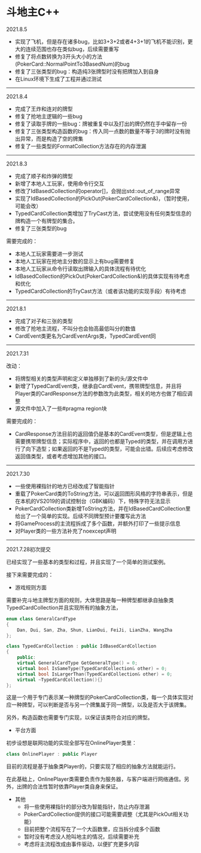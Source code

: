 # 斗地主C++

2021.8.5

+ 实现了飞机，但是存在诸多bug，比如3+3+2或者4+3+1的飞机不能识别，更大的连续范围也存在类似bug，后续需要重写
+ 修复了将点数转换为3开头大小的方法(PokerCard::NormalPointTo3BasedNum)的bug
+ 修复了三张类型的bug：构造纯3张牌型时没有把牌加入到自身
+ 在Linux环境下生成了工程并通过测试

---

2021.8.4

+ 完成了王炸和连对的牌型
+ 修复了抢地主逻辑的一些bug
+ 修复了读取手牌的一些bug：牌被重复中以及打出的牌仍然在手中留存一份
+ 修复了三张类型构造函数的bug：传入同一点数的数量不等于3的牌时没有抛出异常，而是构造了空的牌集
+ 修复了一些类型的FormatCollection方法存在的内存泄漏

---

2021.8.3

+ 完成了顺子和炸弹的牌型
+ 新增了本地人工玩家，使用命令行交互
+ 修改了IdBasedCollection的operator[]，会抛出std::out_of_range异常
+ 实现了IdBasedCollection的PickOut(PokerCardCollection&)，（暂时使用，可能会改）
+ TypedCardCollection类增加了TryCast方法，尝试使用没有任何类型信息的牌构造一个有牌型的集合。
+ 修复了三张类型的bug

需要完成的：

+ 本地人工玩家需要进一步测试
+ 本地人工玩家在抢地主分数的显示上有bug需要修复
+ 本地人工玩家从命令行读取出牌输入的具体流程有待优化
+ IdBasedCollection的PickOut(PokerCardCollection&)的具体实现有待考虑和优化
+ TypedCardCollection的TryCast方法（或者该功能的实现手段）有待考虑

---

2021.8.1

+ 完成了对子和三张的类型
+ 修改了抢地主流程，不叫分也会抬高最低叫分的数值
+ CardEvent类更名为CardEventArgs类，TypedCardEvent同

---

2021.7.31

改动：

+ 将牌型相关的类型声明和定义单独移到了新的头/源文件中
+ 新增了TypedCardEvent类，继承自CardEvent，携带牌型信息，并且将Player类的CardResponse方法的参数改为此类型，相关的地方也做了相应调整
+ 源文件中加入了一些#pragma region块

需要完成的：

+ CardResponse方法目前的返回值仍是基本的CardEvent类型，但是逻辑上也需要携带牌型信息；实际程序中，返回的也都是Typed的类型，并在调用方进行了向下造型；如果返回的不是Typed的类型，可能会出错。后续应考虑修改返回值类型，或者考虑增加其他的接口。

---

2021.7.30

+ 一些使用裸指针的地方已经改成了智能指针
+ 重载了PokerCard类的ToString方法，可以返回图形风格的字符串表示，但是在本机的VS2019的调试控制台（GBK编码）下，特殊字符无法显示
+ PokerCardCollection类新增ToString方法，并在IdBasedCardCollection里给出了一个简单的实现。后续不同牌型预计要覆写此方法
+ 将GameProcess的主流程拆成了多个函数，并额外打印了一些提示信息
+ 对Player类的一些方法补充了noexcept声明

---

2021.7.28初次提交

已经实现了一些基本的类型和过程，并且实现了一个简单的测试案例。

接下来需要完成的：

+ 游戏规则方面

需要补完斗地主牌型方面的规则，大体思路是每一种牌型都继承自抽象类TypedCardCollection并且实现所有的抽象方法，

```C++
enum class GeneralCardType
{
    Dan, Dui, San, Zha, Shun, LianDui, FeiJi, LianZha, WangZha
};

class TypedCardCollection : public IdBasedCardCollection
{
    public:
    virtual GeneralCardType GetGeneralType() = 0;
    virtual bool IsSameType(TypedCardCollection& other) = 0;
    virtual bool IsLargerThan(TypedCardCollection& other) = 0;
    virtual ~TypedCardCollection(){}
};
```

这是一个用于专门表示某一种牌型的PokerCardCollection类，每一个具体实现对应一种牌型，可以判断是否与另一个牌集属于同一牌型，以及是否大于该牌集。

另外，构造函数也需要专门实现，以保证该类符合对应的牌型。

+ 平台方面

初步设想是联网功能的实现全部写在OnlinePlayer类里：

```C++
class OnlinePlayer : public Player
```

目前的流程是基于抽象类Player的，只要实现了相应的抽象方法就能运行。

在此基础上，OnlinePlayer类需要负责作为服务器，与客户端进行网络通信。另外，出牌的合法性暂时依靠Player类自身来保证。

+ 其他
  + 将一些使用裸指针的部分改为智能指针，防止内存泄漏
  + PokerCardCollection提供的接口可能需要调整（尤其是PickOut相关功能）
  + 目前把整个流程写在了一个大函数里，应当拆分成多个函数
  + 暂时没有考虑没人抢叫地主的情况，后续需要补充
  + 考虑将主流程改成由事件驱动，以便扩充更多内容

